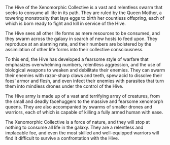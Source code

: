 The Hive of the Xenomorphic Collective is a vast and relentless swarm that seeks to consume all life in its path. They are ruled by the Queen Mother, a towering monstrosity that lays eggs to birth her countless offspring, each of which is born ready to fight and kill in service of the Hive.

The Hive sees all other life forms as mere resources to be consumed, and they swarm across the galaxy in search of new hosts to feed upon. They reproduce at an alarming rate, and their numbers are bolstered by the assimilation of other life forms into their collective consciousness.

To this end, the Hive has developed a fearsome style of warfare that emphasizes overwhelming numbers, relentless aggression, and the use of biological weapons to weaken and debilitate their enemies. They can swarm their enemies with razor-sharp claws and teeth, spew acid to dissolve their foes' armor and flesh, and even infect their enemies with parasites that turn them into mindless drones under the control of the Hive.

The Hive army is made up of a vast and terrifying array of creatures, from the small and deadly facehuggers to the massive and fearsome xenomorph queens. They are also accompanied by swarms of smaller drones and warriors, each of which is capable of killing a fully armed human with ease.

The Xenomorphic Collective is a force of nature, and they will stop at nothing to consume all life in the galaxy. They are a relentless and implacable foe, and even the most skilled and well-equipped warriors will find it difficult to survive a confrontation with the Hive.
